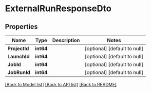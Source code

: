 # ExternalRunResponseDto

## Properties
Name | Type | Description | Notes
------------ | ------------- | ------------- | -------------
**ProjectId** | **int64** |  | [optional] [default to null]
**LaunchId** | **int64** |  | [optional] [default to null]
**JobId** | **int64** |  | [optional] [default to null]
**JobRunId** | **int64** |  | [optional] [default to null]

[[Back to Model list]](../README.md#documentation-for-models) [[Back to API list]](../README.md#documentation-for-api-endpoints) [[Back to README]](../README.md)

